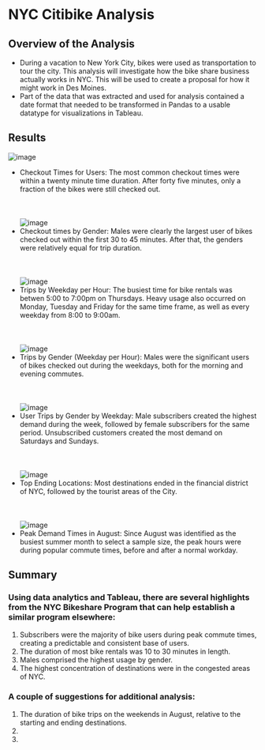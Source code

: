 # NYC Citibike Analysis

## Overview of the Analysis
- During a vacation to New York City, bikes were used as transportation to tour the city.  This analysis will investigate how the bike share business actually works in NYC.  This will be used to create a proposal for how it might work in Des Moines.
- Part of the data that was extracted and used for analysis contained a date format that needed to be transformed in Pandas to a usable datatype for visualizations in Tableau.

## Results
  
![image](https://user-images.githubusercontent.com/98435855/166847569-61e04dc3-8188-41d2-a159-096b32fb6ff3.png)
- Checkout Times for Users: The most common checkout times were within a twenty minute time duration.  After forty five minutes, only a fraction of the bikes were still checked out.
\
\
\
\
![image](https://user-images.githubusercontent.com/98435855/166847768-d12d823e-ad59-4bfe-a1ad-46886069cffb.png)
- Checkout times by Gender: Males were clearly the largest user of bikes checked out within the first 30 to 45 minutes.   After that, the genders were relatively equal for trip duration.
\
\
\
\
![image](https://user-images.githubusercontent.com/98435855/166847980-237df8a4-b161-4ba2-b65a-2d114cecb7ce.png)
-  Trips by Weekday per Hour: The busiest time for bike rentals was betwen 5:00 to 7:00pm on Thursdays.  Heavy usage also occurred on Monday, Tuesday and Friday for the same time frame, as well as every weekday from 8:00 to 9:00am.
\
\
\
\
![image](https://user-images.githubusercontent.com/98435855/166848299-99e3aed1-a629-4dd0-965f-554c1f66e814.png)
- Trips by Gender (Weekday per Hour): Males were the significant users of bikes checked out during the weekdays, both for the morning and evening commutes.
\
\
\
\
![image](https://user-images.githubusercontent.com/98435855/166848532-26eacddc-62d8-443a-9075-e694685999c9.png)
- User Trips by Gender by Weekday: Male subscribers created the highest demand during the week, followed by female subscribers for the same period.  Unsubscribed customers created the most demand on Saturdays and Sundays.
\
\
\
\
![image](https://user-images.githubusercontent.com/98435855/166849232-063601e9-70a8-41b1-b97a-a4472e1e8ffe.png)
- Top Ending Locations:  Most destinations ended in the financial district of NYC, followed by the tourist areas of the City.
\
\
\
\
![image](https://user-images.githubusercontent.com/98435855/166849444-13592eec-3c5c-480b-9a34-b736cd6cb267.png)
- Peak Demand Times in August:  Since August was identified as the busiest summer month to select a sample size, the peak hours were during popular commute times, before and after a normal workday.



## Summary
### Using data analytics and Tableau, there are several highlights from the NYC Bikeshare Program that can help establish a similar program elsewhere:
  1. Subscribers were the majority of bike users during peak commute times, creating a predictable and consistent base of users.
  2. The duration of most bike rentals was 10 to 30 minutes in length.
  3. Males comprised the highest usage by gender.
  4. The highest concentration of destinations were in the congested areas of NYC.

### A couple of suggestions for additional analysis:
  1. The duration of bike trips on the weekends in August, relative to the starting and ending destinations.
  2. 
  3. 
